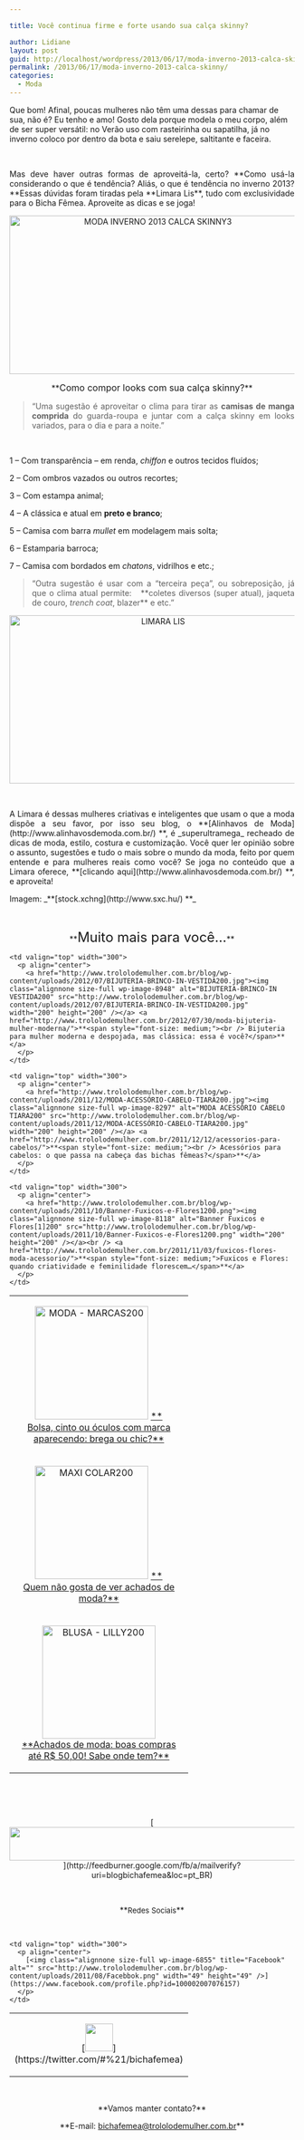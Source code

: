 ```yaml
---

title: Você continua firme e forte usando sua calça skinny?

author: Lidiane
layout: post
guid: http://localhost/wordpress/2013/06/17/moda-inverno-2013-calca-skinny/
permalink: /2013/06/17/moda-inverno-2013-calca-skinny/
categories:
  - Moda
---
```

Que bom! Afinal, poucas mulheres não têm uma dessas para chamar de sua, não é? Eu tenho e amo! Gosto dela porque modela o meu corpo, além de ser super versátil: no Verão uso com rasteirinha ou sapatilha, já no inverno coloco por dentro da bota e saiu serelepe, saltitante e faceira.

&nbsp;

<p align="justify">
  Mas deve haver outras formas de aproveitá-la, certo? **Como usá-la considerando o que é tendência? Aliás, o que é tendência no inverno 2013? **Essas dúvidas foram tiradas pela **Limara Lis**, tudo com exclusividade para o Bicha Fêmea. Aproveite as dicas e se joga!
</p>

<!--more-->

<p align="center">
  <a href="http://www.trololodemulher.com.br/blog/wp-content/uploads/2013/05/MODA-INVERNO-2013-CALCA-SKINNY3.png"><img class="alignnone size-full wp-image-9480" alt="MODA INVERNO 2013 CALCA SKINNY3" src="http://www.trololodemulher.com.br/blog/wp-content/uploads/2013/05/MODA-INVERNO-2013-CALCA-SKINNY3.png" width="509" height="280" /></a>
</p>

<p align="center">
  **<span style="font-size: medium;">Como compor looks com sua calça skinny?</span>**
</p>

> <p align="justify">
>   “Uma sugestão é aproveitar o clima para tirar as <b>camisas de manga comprida</b> do guarda-roupa e juntar com a calça skinny em looks variados, para o dia e para a noite.”
> </p>

&nbsp;

1 &#8211; Com transparência &#8211; em renda, _chiffon_ e outros tecidos fluídos;

2 &#8211; Com ombros vazados ou outros recortes;

3 &#8211; Com estampa animal;

4 &#8211; A clássica e atual em **preto e branco**;

5 &#8211; Camisa com barra _mullet_ em modelagem mais solta;

6 &#8211; Estamparia barroca;

7 &#8211; Camisa com bordados em _chatons_, vidrilhos e etc.;

> <p align="justify">
>   “Outra sugestão é usar com a &#8220;terceira peça&#8221;, ou sobreposição, já que o clima atual permite:   **coletes diversos (super atual), jaqueta de couro, <i>trench coat</i>, blazer** e etc.”
> </p>

<p align="center">
  <a href="http://www.trololodemulher.com.br/blog/wp-content/uploads/2013/05/LIMARA-LIS.png"><img class="alignnone size-full wp-image-9477" alt="LIMARA LIS" src="http://www.trololodemulher.com.br/blog/wp-content/uploads/2013/05/LIMARA-LIS.png" width="527" height="297" /></a>
</p>

&nbsp;

<p align="justify">
  A Limara é dessas mulheres criativas e inteligentes que usam o que a moda dispõe a seu favor, por isso seu blog, o **[Alinhavos de Moda](http://www.alinhavosdemoda.com.br/) **, é _superultramega_ recheado de dicas de moda, estilo, costura e customização. Você quer ler opinião sobre o assunto, sugestões e tudo o mais sobre o mundo da moda, feito por quem entende e para mulheres reais como você? Se joga no conteúdo que a Limara oferece, **[clicando aqui](http://www.alinhavosdemoda.com.br/) **, e aproveita!
</p>

<p align="justify">
  Imagem: _**[stock.xchng](http://www.sxc.hu/) **_
</p>

&nbsp;

<p align="center">
  **<span style="font-size: x-large;">Muito mais para você…</span>**
</p>

<table width="600" border="0" cellspacing="0" cellpadding="2">
  <tr>
    <td valign="top" width="300">
      <p align="center">
        <a href="http://www.trololodemulher.com.br/blog/wp-content/uploads/2012/09/MODA-MARCAS200.png"><img class="alignnone size-full wp-image-9128" alt="MODA - MARCAS200" src="http://www.trololodemulher.com.br/blog/wp-content/uploads/2012/09/MODA-MARCAS200.png" width="200" height="200" /></a> <a href="http://www.trololodemulher.com.br/2012/09/17/marca-moda/">**<span style="font-size: medium;"><br /> Bolsa, cinto ou óculos com marca aparecendo: brega ou chic?</span>**</a>
      </p>
    </td>
    
    <td valign="top" width="300">
      <p align="center">
        <a href="http://www.trololodemulher.com.br/blog/wp-content/uploads/2012/07/BIJUTERIA-BRINCO-IN-VESTIDA200.jpg"><img class="alignnone size-full wp-image-8948" alt="BIJUTERIA-BRINCO-IN VESTIDA200" src="http://www.trololodemulher.com.br/blog/wp-content/uploads/2012/07/BIJUTERIA-BRINCO-IN-VESTIDA200.jpg" width="200" height="200" /></a> <a href="http://www.trololodemulher.com.br/2012/07/30/moda-bijuteria-mulher-moderna/">**<span style="font-size: medium;"><br /> Bijuteria para mulher moderna e despojada, mas clássica: essa é você?</span>**</a>
      </p>
    </td>
  </tr>
  
  <tr>
    <td valign="top" width="300">
      <p align="center">
        <a href="http://www.trololodemulher.com.br/blog/wp-content/uploads/2012/04/MAXI-COLAR200.jpg"><img class="alignnone size-full wp-image-8697" alt="MAXI COLAR200" src="http://www.trololodemulher.com.br/blog/wp-content/uploads/2012/04/MAXI-COLAR200.jpg" width="200" height="200" /></a> <a href="http://www.trololodemulher.com.br/2012/04/23/achados-de-moda-2/">**<span style="font-size: medium;"><br /> Quem não gosta de ver achados de moda?</span>**</a>
      </p>
    </td>
    
    <td valign="top" width="300">
      <p align="center">
        <a href="http://www.trololodemulher.com.br/blog/wp-content/uploads/2011/12/MODA-ACESSÓRIO-CABELO-TIARA200.jpg"><img class="alignnone size-full wp-image-8297" alt="MODA ACESSÓRIO CABELO TIARA200" src="http://www.trololodemulher.com.br/blog/wp-content/uploads/2011/12/MODA-ACESSÓRIO-CABELO-TIARA200.jpg" width="200" height="200" /></a> <a href="http://www.trololodemulher.com.br/2011/12/12/acessorios-para-cabelos/">**<span style="font-size: medium;"><br /> Acessórios para cabelos: o que passa na cabeça das bichas fêmeas?</span>**</a>
      </p>
    </td>
  </tr>
  
  <tr>
    <td valign="top" width="300">
      <p align="center">
        <a href="http://www.trololodemulher.com.br/blog/wp-content/uploads/2011/11/BLUSA-LILLY200.jpg"><img class="alignnone size-full wp-image-8138" alt="BLUSA - LILLY200" src="http://www.trololodemulher.com.br/blog/wp-content/uploads/2011/11/BLUSA-LILLY200.jpg" width="200" height="200" /></a><br /> <a href="http://www.trololodemulher.com.br/2011/11/07/achados-de-moda/">**<span style="font-size: medium;">Achados de moda: boas compras até R$ 50,00! Sabe onde tem?</span>**</a>
      </p>
    </td>
    
    <td valign="top" width="300">
      <p align="center">
        <a href="http://www.trololodemulher.com.br/blog/wp-content/uploads/2011/10/Banner-Fuxicos-e-Flores1200.png"><img class="alignnone size-full wp-image-8118" alt="Banner Fuxicos e Flores[1]200" src="http://www.trololodemulher.com.br/blog/wp-content/uploads/2011/10/Banner-Fuxicos-e-Flores1200.png" width="200" height="200" /></a><br /> <a href="http://www.trololodemulher.com.br/2011/11/03/fuxicos-flores-moda-acessorio/">**<span style="font-size: medium;">Fuxicos e Flores: quando criatividade e feminilidade florescem…</span>**</a>
      </p>
    </td>
  </tr>
</table>

&nbsp;

&nbsp;

<p align="center">
  [<img class="alignnone size-full wp-image-8451" title="Assine o Bicha Fêmea grátis!" alt="" src="http://www.trololodemulher.com.br/blog/wp-content/uploads/2012/01/rodapé.png" width="600" height="59" />](http://feedburner.google.com/fb/a/mailverify?uri=blogbichafemea&loc=pt_BR) 
</p>

&nbsp;

<p align="center">
  **<span style="font-size: small;">Redes Sociais</span>**
</p>

&nbsp;

<table width="600" border="0" cellspacing="0" cellpadding="2">
  <tr>
    <td valign="top" width="300">
      <p align="center">
        [<img class="alignnone size-full wp-image-6857" title="Twitter" alt="" src="http://www.trololodemulher.com.br/blog/wp-content/uploads/2011/08/Twitter.png" width="49" height="49" />](https://twitter.com/#%21/bichafemea) 
      </p>
    </td>
    
    <td valign="top" width="300">
      <p align="center">
        [<img class="alignnone size-full wp-image-6855" title="Facebook" alt="" src="http://www.trololodemulher.com.br/blog/wp-content/uploads/2011/08/Facebbok.png" width="49" height="49" />](https://www.facebook.com/profile.php?id=100002007076157) 
      </p>
    </td>
  </tr>
</table>

&nbsp;

<p align="center">
  **Vamos manter contato?**
</p>

<p align="center">
  **E-mail: <a href="mailto:bichafemea@trololodemulher.com.br">bichafemea@trololodemulher.com.br</a>**
</p>

<p align="center">